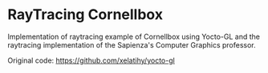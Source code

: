 # RayTracing Cornellbox

Implementation of raytracing example of Cornellbox using Yocto-GL and the raytracing implementation of the Sapienza's Computer Graphics professor. 

Original code: https://github.com/xelatihy/yocto-gl

